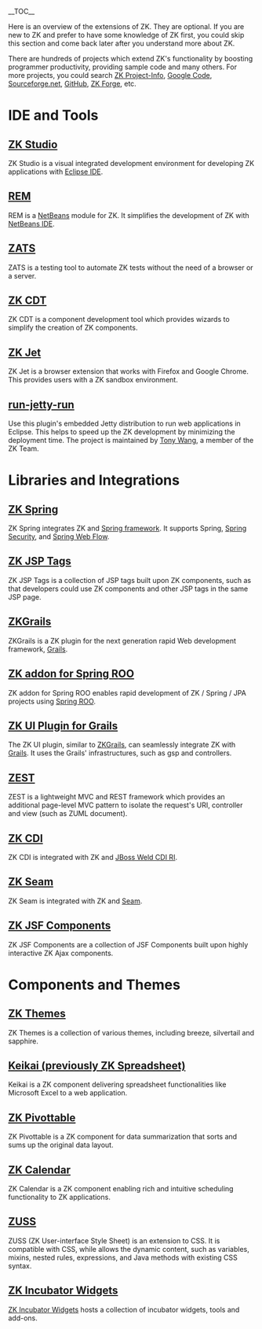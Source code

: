 \_\_TOC\_\_

Here is an overview of the extensions of ZK. They are optional. If you
are new to ZK and prefer to have some knowledge of ZK first, you could
skip this section and come back later after you understand more about
ZK.

There are hundreds of projects which extend ZK's functionality by
boosting programmer productivity, providing sample code and many others.
For more projects, you could search [ZK
Project-Info](http://forum.zkoss.org/questions/scope:all/sort:activity-desc/tags:project-info/page:1/),
[Google Code](http://code.google.com/query/#q=zk),
[Sourceforge.net](http://sourceforge.net/search/?q=zk),
[GitHub](http://github.com/search?langOverride=&q=zk&repo=&start_value=1&type=Repositories),
[ZK Forge](http://sourceforge.net/projects/zkforge/), etc.

# IDE and Tools

## [ZK Studio](http://www.zkoss.org/product/zkstudio)

ZK Studio is a visual integrated development environment for developing
ZK applications with [Eclipse IDE](http://www.eclipse.org).

## [REM](http://rem1.sourceforge.net/)

REM is a [NetBeans](http://www.netbeans.org/) module for ZK. It
simplifies the development of ZK with [NetBeans
IDE](http://www.netbeans.org/).

## [ZATS](http://www.zkoss.org/product/zats)

ZATS is a testing tool to automate ZK tests without the need of a
browser or a server.

## [ZK CDT](http://code.google.com/a/eclipselabs.org/p/zk-cdt/)

ZK CDT is a component development tool which provides wizards to
simplify the creation of ZK components.

## [ZK Jet](ZK_Jet)

ZK Jet is a browser extension that works with Firefox and Google Chrome.
This provides users with a ZK sandbox environment.

## [run-jetty-run](http://code.google.com/p/run-jetty-run/)

Use this plugin's embedded Jetty distribution to run web applications in
Eclipse. This helps to speed up the ZK development by minimizing the
deployment time. The project is maintained by [Tony
Wang](https://github.com/tony1223), a member of the ZK Team.

# Libraries and Integrations

## [ZK Spring](http://www.zkoss.org/product/zkspring)

ZK Spring integrates ZK and [Spring
framework](http://www.springsource.org/). It supports Spring, [Spring
Security](http://static.springsource.org/spring-security/site/), and
[Spring Web Flow](http://www.springsource.org/webflow).

## [ZK JSP Tags](http://www.zkoss.org/product/zkjsp)

ZK JSP Tags is a collection of JSP tags built upon ZK components, such
as that developers could use ZK components and other JSP tags in the
same JSP page.

## [ZKGrails](http://code.google.com/p/zkgrails/)

ZKGrails is a ZK plugin for the next generation rapid Web development
framework, [Grails](http://www.grails.org).

## [ZK addon for Spring ROO](http://code.google.com/p/zk-roo/)

ZK addon for Spring ROO enables rapid development of ZK / Spring / JPA
projects using [Spring ROO](http://www.springsource.org/spring-roo).

## [ZK UI Plugin for Grails](http://www.grails.org/plugin/zkui)

The ZK UI plugin, similar to
[ZKGrails](http://code.google.com/p/zkgrails/), can seamlessly integrate
ZK with [Grails](http://www.grails.org). It uses the Grails'
infrastructures, such as gsp and controllers.

## [ZEST](http://code.google.com/p/zest/)

ZEST is a lightweight MVC and REST framework which provides an
additional page-level MVC pattern to isolate the request's URI,
controller and view (such as ZUML document).

## [ZK CDI](http://code.google.com/p/zkcdi/)

ZK CDI is integrated with ZK and [JBoss Weld CDI
RI](http://seamframework.org/Weld).

## [ZK Seam](http://code.google.com/p/zkseam2/)

ZK Seam is integrated with ZK and [Seam](http://seamframework.org/).

## [ZK JSF Components](http://www.zkoss.org/product/zkjsf)

ZK JSF Components are a collection of JSF Components built upon highly
interactive ZK Ajax components.

# Components and Themes

## [ZK Themes](http://code.google.com/p/zkthemes/)

ZK Themes is a collection of various themes, including breeze,
silvertail and sapphire.

## [Keikai (previously ZK Spreadsheet)](http://keikai.io)

Keikai is a ZK component delivering spreadsheet functionalities like
Microsoft Excel to a web application.

## [ZK Pivottable](http://www.zkoss.org/product/zkpivottable)

ZK Pivottable is a ZK component for data summarization that sorts and
sums up the original data layout.

## [ZK Calendar](http://www.zkoss.org/product/zkcalendar)

ZK Calendar is a ZK component enabling rich and intuitive scheduling
functionality to ZK applications.

## [ZUSS](ZUSS_Reference)

ZUSS (ZK User-interface Style Sheet) is an extension to CSS. It is
compatible with CSS, while allows the dynamic content, such as
variables, mixins, nested rules, expressions, and Java methods with
existing CSS syntax.

## [ZK Incubator Widgets](http://code.google.com/p/zk-widgets/)

[ZK Incubator
Widgets](https://github.com/jumperchen/zk-widgets-google-code) hosts a
collection of incubator widgets, tools and add-ons.
